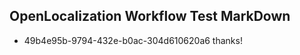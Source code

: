 ## OpenLocalization Workflow Test MarkDown
* 49b4e95b-9794-432e-b0ac-304d610620a6 thanks!

<!--HONumber=Jul16_HO2-->


